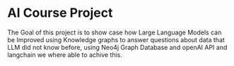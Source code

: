 # AI Course Project 
The Goal of this project is to show case how Large Language Models can be Improved using Knowledge graphs to answer questions about data that LLM did not know before, using Neo4j Graph Database and openAI API and langchain we where able to achive this. 
